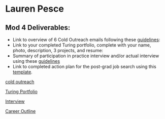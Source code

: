# Lauren Pesce

## Mod 4 Deliverables:
* Link to overview of 6 Cold Outreach emails following these [guidelines](https://github.com/turingschool/career-development-curriculum/blob/master/module_four/cold_outreach_deliverable_guidelines.md):
* Link to your completed Turing portfolio, complete with your name, photo, description, 3 projects, and resume:
* Summary of participation in practice interview and/or actual interview using these [guidelines](https://github.com/turingschool/career-development-curriculum/blob/master/module_four/interview_practice_reflection_guidelines.md)
* Link to completed action plan for the post-grad job search using this [template](https://github.com/turingschool/career-development-curriculum/blob/master/module_four/post_grad_plan.md). 


[cold outreach](https://gist.github.com/pescel/109e84f0464a3b06339a8474746874fd)

[Turing Portfolio](https://www.turing.io/alumni/lauren-pesce)

[Interview](https://gist.github.com/pescel/b69ae8e3a9cc5fcada202ca15ece9b83)

[Career Outline](https://gist.github.com/pescel/4faeadb744b4a3cb3a259981bc1d9eef)
